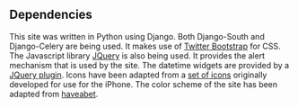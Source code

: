 Dependencies
------------

This site was written in Python using Django. Both Django-South and Django-Celery are being used. It makes use of [Twitter Bootstrap][1] for CSS. The Javascript library [JQuery][2] is also being used. It provides the alert mechanism that is used by the site. The datetime widgets are provided by a [JQuery plugin][3]. Icons have been adapted from a [set of icons][4] originally developed for use for the iPhone. The color scheme of the site has been adapted from [haveabet][5].


[1]: http://twitter.github.io/bootstrap/ "Twitter Bootstrap"
[2]: http://jquery.com/ "JQuery"
[3]: https://github.com/mugifly/jquery-simple-datetimepicker "JQuery Simple Datetime Picker"
[4]: http://www.pixelpressicons.com "Icon source site"
[5]: https://kuler.adobe.com/#themeID/1420586 "Color theme"